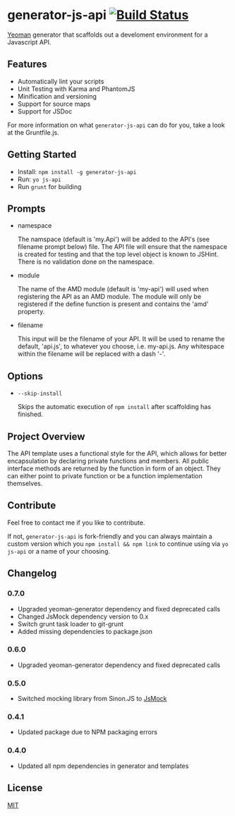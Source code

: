 # generator-js-api [![Build Status](https://secure.travis-ci.org/j-fischer/generator-js-api.png?branch=master)](https://travis-ci.org/j-fischer/generator-js-api)

[Yeoman](http://yeoman.io) generator that scaffolds out a develoment environment for a Javascript API.

## Features

* Automatically lint your scripts
* Unit Testing with Karma and PhantomJS
* Minification and versioning
* Support for source maps
* Support for JSDoc

For more information on what `generator-js-api` can do for you, take a look at the Gruntfile.js.


## Getting Started

- Install: `npm install -g generator-js-api`
- Run: `yo js-api`
- Run `grunt` for building

## Prompts

* namespace

  The namspace (default is 'my.Api') will be added to the API's (see filename prompt below) file. The API file will ensure that the
  namespace is created for testing and that the top level object is known to JSHint. There is no validation done on the namespace.

* module

  The name of the AMD module (default is 'my-api') will used when registering the API as an AMD module. The module will only be registered if the define function is present and contains the 'amd' property.

* filename

  This input will be the filename of your API. It will be used to rename the default, 'api.js', to whatever you choose, i.e. my-api.js.
  Any whitespace within the filename will be replaced with a dash '-'.

## Options

* `--skip-install`

  Skips the automatic execution of `npm install` after scaffolding has finished.

## Project Overview

The API template uses a functional style for the API, which allows for better encapsulation by declaring private functions and members.
All public interface methods are returned by the function in form of an object. They can either point to private function or be a function implementation themselves.

## Contribute

Feel free to contact me if you like to contribute.

If not, `generator-js-api` is fork-friendly and you can always maintain a custom version which you `npm install && npm link` to continue using via `yo js-api` or a name of your choosing.

## Changelog

### 0.7.0

- Upgraded yeoman-generator dependency and fixed deprecated calls
- Changed JsMock dependency version to 0.x
- Switch grunt task loader to git-grunt
- Added missing dependencies to package.json

### 0.6.0

- Upgraded yeoman-generator dependency and fixed deprecated calls

### 0.5.0

- Switched mocking library from Sinon.JS to [JsMock](http://jsmock.org)

### 0.4.1

- Updated package due to NPM packaging errors

### 0.4.0

- Updated all npm dependencies in generator and templates

## License

[MIT](http://opensource.org/licenses/MIT)